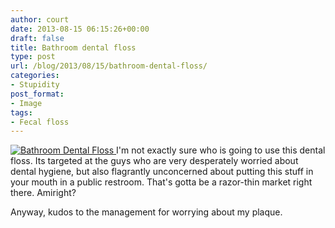 ```yaml
---
author: court
date: 2013-08-15 06:15:26+00:00
draft: false
title: Bathroom dental floss
type: post
url: /blog/2013/08/15/bathroom-dental-floss/
categories:
- Stupidity
post_format:
- Image
tags:
- Fecal floss
---
```


[![Bathroom Dental Floss](http://www.vallentyne.com/blog/wp-content/uploads/2013/08/WP_20130814_00220130815072156-1024x1024.jpg)
](http://www.vallentyne.com/blog/2013/08/15/bathroom-dental-floss/wp_20130814_00220130815072156/)I'm not exactly sure who is going to use this dental floss. Its targeted at the guys who are very desperately worried about dental hygiene, but also flagrantly unconcerned about putting this stuff in your mouth in a public restroom. That's gotta be a razor-thin market right there. Amiright?

Anyway, kudos to the management for worrying about my plaque.


